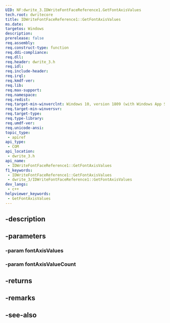 ```yaml
---
UID: NF:dwrite_3.IDWriteFontFaceReference1.GetFontAxisValues
tech.root: dwritecore
title: IDWriteFontFaceReference1::GetFontAxisValues
ms.date: 
targetos: Windows
description: 
prerelease: false
req.assembly: 
req.construct-type: function
req.ddi-compliance: 
req.dll: 
req.header: dwrite_3.h
req.idl: 
req.include-header: 
req.irql: 
req.kmdf-ver: 
req.lib: 
req.max-support: 
req.namespace: 
req.redist: 
req.target-min-winverclnt: Windows 10, version 1809 (with Windows App SDK 0.5 or later)
req.target-min-winversvr: 
req.target-type: 
req.type-library: 
req.umdf-ver: 
req.unicode-ansi: 
topic_type:
 - apiref
api_type:
 - COM
api_location:
 - dwrite_3.h
api_name:
 - IDWriteFontFaceReference1::GetFontAxisValues
f1_keywords:
 - IDWriteFontFaceReference1::GetFontAxisValues
 - dwrite_3/IDWriteFontFaceReference1::GetFontAxisValues
dev_langs:
 - c++
helpviewer_keywords:
 - GetFontAxisValues
---
```


## -description

## -parameters

### -param fontAxisValues

### -param fontAxisValueCount

## -returns

## -remarks

## -see-also

